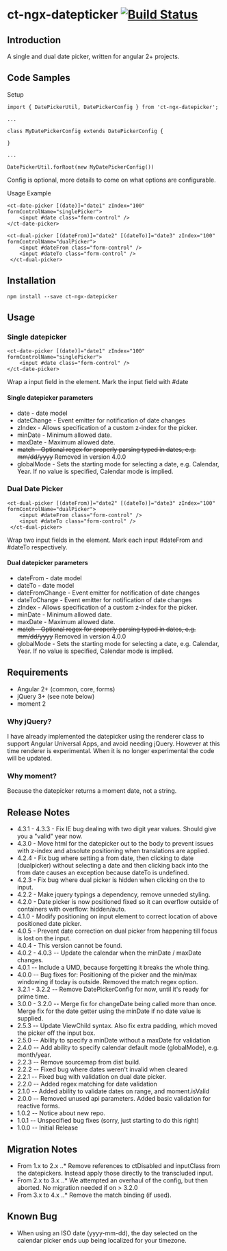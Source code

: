 # ct-ngx-datepticker [![Build Status](https://travis-ci.org/Centeva/ngx-datepicker.svg?branch=master)](https://travis-ci.org/Centeva/ngx-datepicker)

## Introduction

A single and dual date picker, written for angular 2+ projects.

## Code Samples
Setup
```
import { DatePickerUtil, DatePickerConfig } from 'ct-ngx-datepicker';

...

class MyDatePickerConfig extends DatePickerConfig {
	
}

...

DatePickerUtil.forRoot(new MyDatePickerConfig())
```

Config is optional, more details to come on what options are configurable. 

Usage Example 
```
<ct-date-picker [(date)]="date1" zIndex="100" formControlName="singlePicker">
    <input #date class="form-control" />
</ct-date-picker>
```
```
<ct-dual-picker [(dateFrom)]="date2" [(dateTo)]="date3" zIndex="100" formControlName="dualPicker">
    <input #dateFrom class="form-control" />
    <input #dateTo class="form-control" />
 </ct-dual-picker>
```

## Installation

```
npm install --save ct-ngx-datepicker    
```

## Usage
### Single datepicker
```
<ct-date-picker [(date)]="date1" zIndex="100" formControlName="singlePicker">
    <input #date class="form-control" />
</ct-date-picker>
```
Wrap a input field in the <ct-date-picker> element. Mark the input field with #date

#### Single datepicker parameters
 * date - date model
 * dateChange - Event emitter for notification of date changes
 * zIndex - Allows specification of a custom z-index for the picker.
 * minDate - Minimum allowed date.
 * maxDate - Maximum allowed date.
 * ~~match - Optional regex for properly parsing typed in dates, e.g. mm/dd/yyyy~~ Removed in version 4.0.0
 * globalMode - Sets the starting mode for selecting a date, e.g. Calendar, Year. If no value is specified, Calendar mode is implied.


### Dual Date Picker
```
<ct-dual-picker [(dateFrom)]="date2" [(dateTo)]="date3" zIndex="100" formControlName="dualPicker">
    <input #dateFrom class="form-control" />
    <input #dateTo class="form-control" />
 </ct-dual-picker>
```
Wrap two input fields in the <ct-dual-picker> element. Mark each input #dateFrom and #dateTo respectively.

#### Dual datepicker parameters
 * dateFrom - date model
 * dateTo - date model
 * dateFromChange - Event emitter for notification of date changes
 * dateToChange - Event emitter for notification of date changes
 * zIndex - Allows specification of a custom z-index for the picker.
 * minDate - Minimum allowed date.
 * maxDate - Maximum allowed date.
 * ~~match - Optional regex for properly parsing typed in dates, e.g. mm/dd/yyyy~~ Removed in version 4.0.0
 * globalMode - Sets the starting mode for selecting a date, e.g. Calendar, Year. If no value is specified, Calendar mode is implied.

## Requirements
- Angular 2+ (common, core, forms)
- jQuery 3+ (see note below)
- moment 2

### Why jQuery?
I have already implemented the datepicker using the renderer class to support Angular Universal Apps, and avoid needing jQuery. However at this time renderer is experimental. When it is no longer experimental the code will be updated.

### Why moment?
Because the datepicker returns a moment date, not a string.


## Release Notes
 - 4.3.1 - 4.3.3 - Fix IE bug dealing with two digit year values. Should give you a "valid" year now.
 - 4.3.0 - Move html for the datepicker out to the body to prevent issues with z-index and absolute positioning when translations are applied.
 - 4.2.4 - Fix bug where setting a from date, then clicking to date (dualpicker) without selecting a date and then clicking back into the from date causes an exception because dateTo is undefined.
 - 4.2.3 - Fix bug where dual picker is hidden when clicking on the to input.
 - 4.2.2 - Make jquery typings a dependency, remove unneded styling.
 - 4.2.0 - Date picker is now positioned fixed so it can overflow outside of containers with overflow: hidden/auto.
 - 4.1.0 - Modify positioning on input element to correct location of above positioned date picker.
 - 4.0.5 - Prevent date correction on dual picker from happening till focus is lost on the input.
 - 4.0.4 - This version cannot be found.
 - 4.0.2 - 4.0.3 -- Update the calendar when the minDate / maxDate changes.
 - 4.0.1 -- Include a UMD, because forgetting it breaks the whole thing.
 - 4.0.0 -- Bug fixes for: Positioning of the picker and the min/max windowing if today is outside. Removed the match regex option.
 - 3.2.1 - 3.2.2 -- Remove DatePickerConfig for now, until it's ready for prime time.
 - 3.0.0 - 3.2.0 -- Merge fix for changeDate being called more than once. Merge fix for the date getter using the minDate if no date value is supplied.
 - 2.5.3 -- Update ViewChild syntax. Also fix extra padding, which moved the picker off the input box.
 - 2.5.0 -- Ability to specify a minDate without a maxDate for validation
 - 2.4.0 -- Add ability to specify calendar default mode (globalMode), e.g. month/year.
 - 2.2.3 -- Remove sourcemap from dist build.
 - 2.2.2 -- Fixed bug where dates weren't invalid when cleared
 - 2.2.1 -- Fixed bug with validation on dual date picker.
 - 2.2.0 -- Added regex matching for date validation
 - 2.1.0 -- Added ability to validate dates on range, and moment.isValid
 - 2.0.0 -- Removed unused api parameters. Added basic validation for reactive forms.
 - 1.0.2 -- Notice about new repo. 
 - 1.0.1 -- Unspecified bug fixes (sorry, just starting to do this right)
 - 1.0.0 -- Initial Release

 ## Migration Notes
 * From 1.x to 2.x
 ..* Remove references to ctDisabled and inputClass from the datepickers. Instead apply those directly to the transcluded input.
 * From 2.x to 3.x
 ..* We attempted an overhaul of the config, but then aborted. No migration needed if on > 3.2.0
 * From 3.x to 4.x 
 ..* Remove the match binding (if used). 

## Known Bug
- When using an ISO date (yyyy-mm-dd), the day selected on the calendar picker ends uup being localized for your timezone.